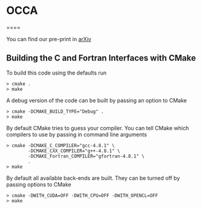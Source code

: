 # OCCA
====

You can find our pre-print in [arXiv](http://arxiv.org/abs/1403.0968)

## Building the C and Fortran Interfaces with CMake

To build this code using the defaults run

    > cmake .
    > make

A debug version of the code can be built by passing an option to CMake

    > cmake -DCMAKE_BUILD_TYPE="Debug" .
    > make

By default CMake tries to guess your compiler.  You can tell CMake which
compilers to use by passing in command line arguments

    > cmake -DCMAKE_C_COMPILER="gcc-4.8.1" \
            -DCMAKE_CXX_COMPILER="g++-4.8.1" \
            -DCMAKE_Fortran_COMPILER="gfortran-4.8.1" \
            .
    > make

By default all available back-ends are built.  They can be turned off by
passing options to CMake

    > cmake -DWITH_CUDA=OFF -DWITH_CPU=OFF -DWITH_OPENCL=OFF
    > make
